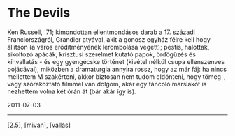 # The Devils

Ken Russell, '71; kimondottan ellentmondásos darab a 17. századi Franciországról, Grandier atyával, akit a gonosz egyház félre kell hogy állítson (a város erődítményének lerombolása végett); pestis, halottak, sikoltozó apácák, krisztusi szerelmet kutató papok, ördögűzés és kínvallatás - és egy gyengécske történet (kivétel nélkül csupa ellenszenves pojácával), miközben a dramaturgia annyira rossz, hogy az már fáj: ha nincs mellettem M szakérteni, akkor biztosan nem tudom eldönteni, hogy tömeg-, vagy szórakoztató filmmel van dolgom, akár egy táncoló marslakót is nézhettem volna két órán át (bár akár így is).

2011-07-03 

----

[2.5], [mivan], [vallás]